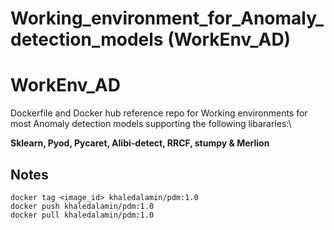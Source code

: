 # Working_environment_for_Anomaly_detection_models (WorkEnv_AD)

# WorkEnv_AD
Dockerfile and Docker hub reference repo for Working environments for most Anomaly detection models supporting the following libararies:\

**Sklearn, Pyod, Pycaret, Alibi-detect, RRCF, stumpy & Merlion**

## Notes

```
docker tag <image_id> khaledalamin/pdm:1.0
docker push khaledalamin/pdm:1.0
docker pull khaledalamin/pdm:1.0
```
